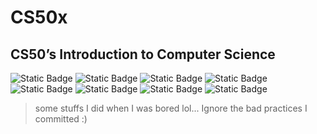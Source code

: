 # **CS50x**

## CS50’s Introduction to Computer Science

![Static Badge](https://img.shields.io/badge/Python-246BCE)
![Static Badge](https://img.shields.io/badge/JS-f4d03f )
![Static Badge](https://img.shields.io/badge/HTML-34495e)
![Static Badge](https://img.shields.io/badge/CSS-1a5276)
![Static Badge](https://img.shields.io/badge/frameWork-Flask-246BCE)
![Static Badge](https://img.shields.io/badge/SQL-2ecc71 )
![Static Badge](https://img.shields.io/badge/C-8e44ad)
![Static Badge](https://img.shields.io/badge/Scratch-abb2b9)

>some stuffs I did when I was bored lol...
>Ignore the bad practices I committed :)
